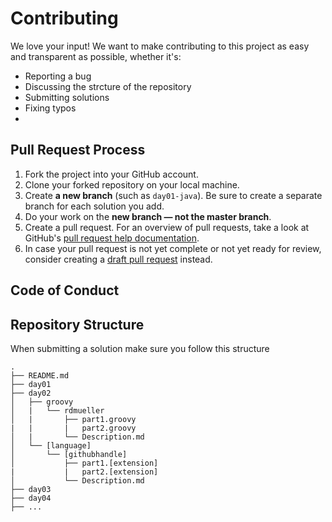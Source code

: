 # Contributing
We love your input! We want to make contributing to this project as easy and transparent as possible, whether it's:

- Reporting a bug
- Discussing the strcture of the repository
- Submitting solutions
- Fixing typos
- 
## Pull Request Process
1. Fork the project into your GitHub account.
2. Clone your forked repository on your local machine.
3. Create **a new branch** (such as `day01-java`). Be sure to create a separate branch for each solution you add.
4. Do your work on the **new branch — not the master branch**.
5. Create a pull request. For an overview of pull requests, take a look at GitHub's [pull request help documentation](https://help.github.com/articles/about-pull-requests/).
6. In case your pull request is not yet complete or not yet ready for review, consider creating a [draft pull request](https://github.blog/2019-02-14-introducing-draft-pull-requests/) instead.

## Code of Conduct

## Repository Structure
When submitting a solution make sure you follow this structure
```
.
├── README.md
├── day01
├── day02
│   ├── groovy
│   |   └── rdmueller
│   |       ├── part1.groovy
|   |       |   part2.groovy
│   |       └── Description.md
│   └── [language]
│       └── [githubhandle]
│           ├── part1.[extension]
|           |   part2.[extension]
│           └── Description.md
├── day03
├── day04
├── ...
```

